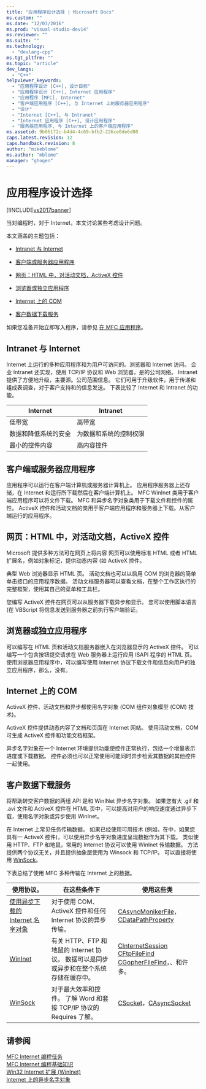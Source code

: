 ```yaml
---
title: "应用程序设计选择 | Microsoft Docs"
ms.custom: ""
ms.date: "12/03/2016"
ms.prod: "visual-studio-dev14"
ms.reviewer: ""
ms.suite: ""
ms.technology: 
  - "devlang-cpp"
ms.tgt_pltfrm: ""
ms.topic: "article"
dev_langs: 
  - "C++"
helpviewer_keywords: 
  - "应用程序设计 [C++], 设计目标"
  - "应用程序设计 [C++], Internet 应用程序"
  - "应用程序 [MFC], Internet"
  - "客户端应用程序 [C++], 与 Internet 上的服务器应用程序"
  - "设计"
  - "Internet [C++], 与 Intranet"
  - "Internet 应用程序 [C++], 设计应用程序"
  - "服务器应用程序, 与 Internet 上的客户端应用程序"
ms.assetid: 9b96172c-b4d4-4c69-bfb2-226ce0de6d08
caps.latest.revision: 12
caps.handback.revision: 8
author: "mikeblome"
ms.author: "mblome"
manager: "ghogen"
---
```

# 应用程序设计选择
[!INCLUDE[vs2017banner](../assembler/inline/includes/vs2017banner.md)]

当对编程时，对于 Internet，本文讨论某些考虑设计问题。  
  
 本文涵盖的主题包括：  
  
-   [Intranet 与 Internet](#_core_intranet_versus_internet)  
  
-   [客户端或服务器应用程序](#_core_client_or_server_application)  
  
-   [网页：HTML 中，对活动文档，ActiveX 控件](#_core_the_web_page.3a_.html.2c_.activex_documents.2c_.activex_controls)  
  
-   [浏览器或独立应用程序](#_core_browser_or_stand.2d.alone_application)  
  
-   [Internet 上的 COM](#_core_com_on_the_internet)  
  
-   [客户数据下载服务](#_core_client_data_download_services)  
  
 如果您准备开始立即写入程序，请参见 [在 MFC 应用程序](../mfc/writing-mfc-applications.md)。  
  
##  <a name="_core_intranet_versus_internet"></a> Intranet 与 Internet  
 Internet 上运行的多种应用程序和为用户可访问的。浏览器和 Internet 访问。  企业 Intranet 还实现，使用 TCP\/IP 协议和 Web 浏览器，是的公司网络。  Intranet 提供了方便地升级，主要源。公司范围信息。  它们可用于升级软件，用于传递和组成表调查，对于客户支持和的信息发送。  下表比较了 Internet 和 Intranet 的功能。  
  
|Internet|Intranet|  
|--------------|--------------|  
|低带宽|高带宽|  
|数据和降低系统的安全|为数据和系统的控制权限|  
|最小的控件内容|高内容控件|  
  
##  <a name="_core_client_or_server_application"></a> 客户端或服务器应用程序  
 应用程序可以运行在客户端计算机或服务器计算机上。  应用程序服务器上还存储，在 Internet 和运行所下载然后在客户端计算机上。  MFC WinInet 类用于客户端应用程序可以将文件下载。  MFC 和异步名字对象类用于下载文件和控件的属性。  ActiveX 控件和活动文档的类用于客户端应用程序和服务器上下载。从客户端运行的应用程序。  
  
##  <a name="_core_the_web_page.3a_.html.2c_.activex_documents.2c_.activex_controls"></a> 网页：HTML 中，对活动文档，ActiveX 控件  
 Microsoft 提供多种方法可在网页上将内容  网页可以使用标准 HTML 或者 HTML 扩展名，例如对象标记，提供动态内容 \(如 ActiveX 控件。  
  
 典型 Web 浏览器显示 HTML 页。  活动文档也可以以启用 COM 的浏览器的简单单击接口的应用程序数据。  活动文档服务器可以查看文档，在整个工作区执行的完整框架，使用其自己的菜单和工具栏。  
  
 您编写 ActiveX 控件在网页可以从服务器下载异步和显示。  您可以使用脚本语言 \(在 VBScript 将信息发送到服务器之前执行客户端验证。  
  
##  <a name="_core_browser_or_stand.2d.alone_application"></a> 浏览器或独立应用程序  
 可以编写在 HTML 页和活动文档服务器嵌入在浏览器显示的 ActiveX 控件。  可以编写一个包含按钮提交请求在 Web 服务器上运行应用 ISAPI 程序的 HTML 页。  使用浏览器应用程序中，可以编写使用 Internet 协议下载文件和信息向用户的独立应用程序，那么，没有。  
  
##  <a name="_core_com_on_the_internet"></a> Internet 上的 COM  
 ActiveX 控件、活动文档和异步都使用名字对象 \(COM 组件对象模型 \(COM\) 技术\)。  
  
 ActiveX 控件提供动态内容了文档和页面在 Internet 网站。  使用活动文档，COM 可生成 ActiveX 控件和功能文档框架。  
  
 异步名字对象在一个 Internet 环境提供功能使控件正常执行，包括一个增量表示进度或下载数据。  控件必须也可以正常使用可能同时异步检索其数据的其他控件一起使用。  
  
##  <a name="_core_client_data_download_services"></a> 客户数据下载服务  
 将帮助转交客户数据的两组 API 是和 WinINet 异步名字对象。  如果您有大 .gif 和 .avi 文件和 ActiveX 控件在 HTML 页中，可以提高对用户的响应速度通过异步下载，使用名字对象或异步使用 WinInet。  
  
 在 Internet 上常见任务传输数据。  如果已经使用可用技术 \(例如，在中，如果您具有一 ActiveX 控件\)，可以使用异步名字对象进度呈现数据作为其下载。  类似使用 HTTP、FTP 和地鼠，常用的 Internet 协议可以使用 WinInet 传输数据。  方法提供两个协议无关，并且提供抽象层使用为 Winsock 和 TCP\/IP。  可以直接将使用 [WinSock](../mfc/windows-sockets-in-mfc.md)。  
  
 下表总结了使用 MFC 多种传输在 Internet 上的数据。  
  
|使用协议。|在这些条件下|使用这些类|  
|-----------|------------|-----------|  
|[使用异步下载的 Internet 名字对象](../mfc/asynchronous-monikers-on-the-internet.md)|对于使用 COM、ActiveX 控件和任何 Internet 协议的异步传输。|[CAsyncMonikerFile](../mfc/reference/casyncmonikerfile-class.md)，[CDataPathProperty](../mfc/reference/cdatapathproperty-class.md)|  
|[WinInet](../mfc/win32-internet-extensions-wininet.md)|有关 HTTP、FTP 和地鼠的 Internet 协议。  数据可以是同步或异步和在整个系统存储在缓存中。|[CInternetSession](../mfc/reference/cinternetsession-class.md) [CFtpFileFind](../mfc/reference/cftpfilefind-class.md) [CGopherFileFind](../mfc/reference/cgopherfilefind-class.md)，、和许多。|  
|[WinSock](../mfc/windows-sockets-in-mfc.md)|对于最大效率和控件。  了解 Word 和套接 TCP\/IP 协议的 Requires 了解。|[CSocket](../mfc/reference/csocket-class.md)，[CAsyncSocket](../mfc/reference/casyncsocket-class.md)|  
  
## 请参阅  
 [MFC Internet 编程任务](../mfc/mfc-internet-programming-tasks.md)   
 [MFC Internet 编程基础知识](../mfc/mfc-internet-programming-basics.md)   
 [Win32 Internet 扩展 \(WinInet\)](../mfc/win32-internet-extensions-wininet.md)   
 [Internet 上的异步名字对象](../mfc/asynchronous-monikers-on-the-internet.md)